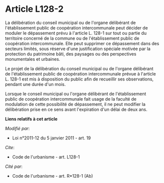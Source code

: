 # Article L128-2

La délibération du conseil municipal ou de l'organe délibérant de l'établissement public de coopération intercommunale peut
décider de moduler le dépassement prévu à l'article L. 128-1 sur tout ou partie du territoire concerné de la commune ou de
l'établissement public de coopération intercommunale. Elle peut supprimer ce dépassement dans des secteurs limités, sous
réserve d'une justification spéciale motivée par la protection du patrimoine bâti, des paysages ou des perspectives
monumentales et urbaines. 

Le projet de la délibération du conseil municipal ou de l'organe délibérant de l'établissement public de coopération
intercommunale prévue à l'article L. 128-1 est mis à disposition du public afin de recueillir ses observations, pendant une
durée d'un mois. 

Lorsque le conseil municipal ou l'organe délibérant de l'établissement public de coopération intercommunale fait usage de la
faculté de modulation de cette possibilité de dépassement, il ne peut modifier la délibération prise en ce sens avant
l'expiration d'un délai de deux ans.

**Liens relatifs à cet article**

_Modifié par_:

  - Loi n°2011-12 du 5 janvier 2011 - art. 19

_Cite_:

  - Code de l'urbanisme - art. L128-1

_Cité par_:

  - Code de l'urbanisme - art. R*128-1 (Ab)
